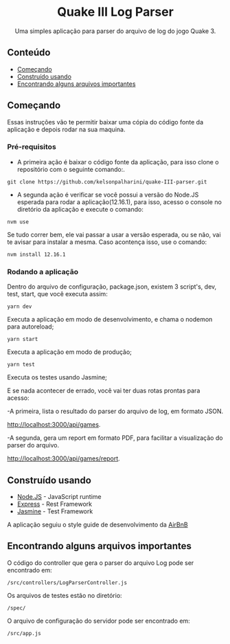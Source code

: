 <h1 align="center">Quake III Log Parser</h1>

<p align="center"> Uma simples aplicação para parser do arquivo de log do jogo Quake 3.
    <br>
</p>

## Conteúdo

- [Começando](#getting_started)
- [Construído usando](#built_using)
- [Encontrando alguns arquivos importantes](#detail)

## Começando <a name = "getting_started"></a>

Essas instruções vão te permitir baixar uma cópia do código fonte da aplicação e depois rodar na sua maquina.

### Pré-requisitos

- A primeira ação é baixar o código fonte da aplicação, para isso clone o repositório com o seguinte comando:.

```
git clone https://github.com/kelsonpalharini/quake-III-parser.git
```

- A segunda ação é verificar se você possui a versão do Node.JS esperada para rodar a aplicação(12.16.1),
  para isso, acesso o console no diretório da aplicação e execute o comando:

```
nvm use
```

Se tudo correr bem, ele vai passar a usar a versão esperada, ou se não, vai te avisar para instalar a mesma. Caso
acontença isso, use o comando:

```
nvm install 12.16.1
```

### Rodando a aplicação

Dentro do arquivo de configuração, package.json, existem 3 script's, dev, test, start, que você executa assim:

```
yarn dev
```

Executa a aplicação em modo de desenvolvimento, e chama o nodemon para autoreload;

```
yarn start
```

Executa a aplicação em modo de produção;

```
yarn test
```

Executa os testes usando Jasmine;

E se nada acontecer de errado, você vai ter duas rotas prontas para acesso:

-A primeira, lista o resultado do parser do arquivo de log, em formato JSON.

[http://localhost:3000/api/games](http://localhost:3000/api/games).

-A segunda, gera um report em formato PDF, para facilitar a visualização do parser do arquivo.

[http://localhost:3000/api/games/report](http://localhost:3000/api/games/report).

## Construído usando <a name = "built_using"></a>

- [Node.JS](https://nodejs.org/) - JavaScript runtime
- [Express](https://expressjs.com/) - Rest Framework
- [Jasmine](https://jasmine.github.io/) - Test Framework

A aplicação seguiu o style guide de desenvolvimento da [AirBnB](https://github.com/airbnb/javascript)

## Encontrando alguns arquivos importantes <a name = "detail"></a>

O código do controller que gera o parser do arquivo Log pode ser encontrado em:

```
/src/controllers/LogParserController.js
```

Os arquivos de testes estão no diretório:

```
/spec/
```

O arquivo de configuração do servidor pode ser encontrado em:

```
/src/app.js
```
